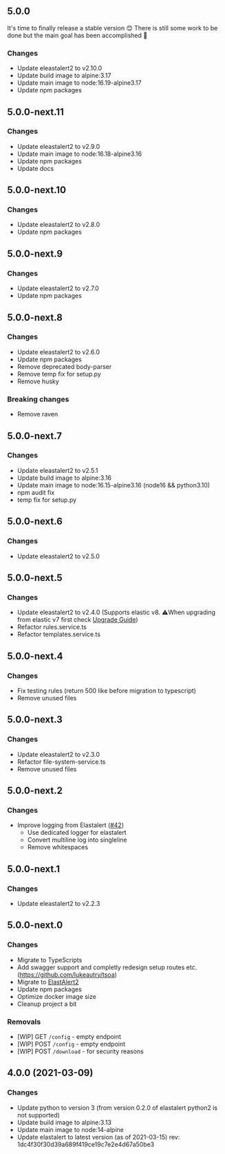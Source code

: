 ## 5.0.0

It's time to finally release a stable version 😊
There is still some work to be done but the main goal has been accomplished 🥳

### Changes

* Update eleastalert2 to v2.10.0
* Update build image to alpine:3.17
* Update main image to node:16.19-alpine3.17
* Update npm packages

## 5.0.0-next.11

### Changes

* Update eleastalert2 to v2.9.0
* Update main image to node:16.18-alpine3.16
* Update npm packages
* Update docs

## 5.0.0-next.10

### Changes

* Update eleastalert2 to v2.8.0
* Update npm packages

## 5.0.0-next.9

### Changes

* Update eleastalert2 to v2.7.0
* Update npm packages

## 5.0.0-next.8

### Changes

* Update eleastalert2 to v2.6.0
* Update npm packages
* Remove deprecated body-parser
* Remove temp fix for setup.py
* Remove husky

### Breaking changes

* Remove raven

## 5.0.0-next.7

### Changes

* Update eleastalert2 to v2.5.1
* Update build image to alpine:3.16
* Update main image to node:16.15-alpine3.16 (node16 && python3.10)
* npm audit fix
* temp fix for setup.py

## 5.0.0-next.6

### Changes

* Update eleastalert2 to v2.5.0

## 5.0.0-next.5

### Changes

* Update eleastalert2 to v2.4.0 (Supports elastic v8. ⚠️When upgrading from elastic v7 first check [Upgrade Guide](https://elastalert2.readthedocs.io/en/latest/recipes/faq.html#does-elastalert-2-support-elasticsearch-8))
* Refactor rules.service.ts
* Refactor templates.service.ts

## 5.0.0-next.4

### Changes

* Fix testing rules (return 500 like before migration to typescript)
* Remove unused files

## 5.0.0-next.3

### Changes

* Update eleastalert2 to v2.3.0
* Refactor file-system-service.ts
* Remove unused files

## 5.0.0-next.2

### Changes

* Improve logging from Elastalert ([#42](https://github.com/Karql/elastalert2-server/issues/42))
    * Use dedicated logger for elastalert 
    * Convert multiline log into singleline
    * Remove whitespaces

## 5.0.0-next.1

### Changes

* Update eleastalert2 to v2.2.3

## 5.0.0-next.0

### Changes

* Migrate to TypeScripts
* Add swagger support and completly redesign setup routes etc. (https://github.com/lukeautry/tsoa)
* Migrate to [ElastAlert2](https://github.com/jertel/elastalert2)
* Update npm packages
* Optimize docker image size
* Cleanup project a bit

### Removals

* [WIP] GET `/config` - empty endpoint 
* [WIP] POST `/config` - empty endpoint
* [WIP] POST `/download` - for security reasons

## 4.0.0 (2021-03-09)

### Changes
* Update python to version 3 (from version 0.2.0 of elastalert python2 is not supported) 
* Update build image to alpine:3.13
* Update main image to node:14-alpine
* Update elastalert to latest version (as of 2021-03-15) rev: 1dc4f30f30d39a689f419ce19c7e2e4d67a50be3